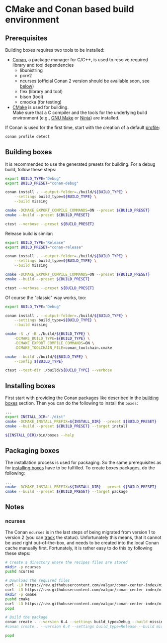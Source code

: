# CMake and Conan based build environment

## Prerequisites

Building boxes requires two tools to be installed:

- [Conan](https://conan.io), a package manager for C/C++, is used to resolve required library and tool dependencies
  - libunistring
  - pcre2
  - ncurses (official Conan 2 version should be available soon, see [below](#ncurses))
  - flex (library and tool)
  - bison (tool)
  - cmocka (for testing)
- [CMake](https://cmake.org) is used for building.  
  Make sure that a C compiler and the tools for the underlying build environment (e.g., [GNU
  Make](https://www.gnu.org/software/make/) or [Ninja](https://ninja-build.org)) are installed.

If Conan is used for the first time, start with the creation of a default
[profile](https://docs.conan.io/2.0/reference/config_files/profiles.html):

```sh
conan profile detect
```

## Building boxes

It is recommended to use the generated presets for building. For a debug build, follow these steps:

```sh
export BUILD_TYPE="Debug"
export BUILD_PRESET="conan-debug"

conan install . --output-folder=./build/${BUILD_TYPE} \
    --settings build_type=${BUILD_TYPE} \
    --build missing

cmake -DCMAKE_EXPORT_COMPILE_COMMANDS=ON --preset ${BUILD_PRESET}
cmake --build --preset ${BUILD_PRESET}

ctest --verbose --preset ${BUILD_PRESET}
```

Release build is similar:

```sh
export BUILD_TYPE="Release"
export BUILD_PRESET="conan-release"

conan install . --output-folder=./build/${BUILD_TYPE} \
    --settings build_type=${BUILD_TYPE} \
    --build missing

cmake -DCMAKE_EXPORT_COMPILE_COMMANDS=ON --preset ${BUILD_PRESET}
cmake --build --preset ${BUILD_PRESET}

ctest --verbose --preset ${BUILD_PRESET}
```

Of course the "classic" way works, too:

```sh
export BUILD_TYPE="Debug"

conan install . --output-folder=./build/${BUILD_TYPE} \
    --settings build_type=${BUILD_TYPE} \
    --build missing

cmake -S ./ -B ./build/${BUILD_TYPE} \
    -DCMAKE_BUILD_TYPE=${BUILD_TYPE} \
    -DCMAKE_EXPORT_COMPILE_COMMANDS=ON \
    -DCMAKE_TOOLCHAIN_FILE=conan_toolchain.cmake

cmake --build ./build/${BUILD_TYPE} \
    --config ${BUILD_TYPE}

ctest --test-dir ./build/${BUILD_TYPE} --verbose
```

## Installing boxes

First start with providing the Conan packages like described in the [building boxes](#building-boxes) section. Then you
can do the following to install the `boxes`:

```sh
...
export INSTALL_DIR="./dist"
cmake -DCMAKE_INSTALL_PREFIX=${INSTALL_DIR} --preset ${BUILD_PRESET}
cmake --build --preset ${BUILD_PRESET} --target install

${INSTALL_DIR}/bin/boxes --help
```

## Packaging boxes

The installation process is used for packaging. So the same prerequisites as for [installing boxes](#installing-boxes)
have to be fulfilled. To create boxes packages, do the following:

```sh
...
cmake -DCMAKE_INSTALL_PREFIX=${INSTALL_DIR} --preset ${BUILD_PRESET}
cmake --build --preset ${BUILD_PRESET} --target package
```

## Notes

### ncurses

The Conan `ncurses` is in the last steps of being migrated from version 1 to version 2 (you can
[track](https://github.com/conan-io/conan-center-index/pull/20355) the status). Unfortunately this means, that it cannot
be used right out-of-the-box, and needs to be created into the local Conan cache manually first. Fortunately, it is
rather easy to do this by following these steps:

```sh
# Create a directory where the recipes files are stored
mkdir -p ncurses
pushd ncurses

# Download the required files
curl -LO https://raw.githubusercontent.com/valgur/conan-center-index/migrate/ncurses/recipes/ncurses/all/conandata.yml
curl -LO https://raw.githubusercontent.com/valgur/conan-center-index/migrate/ncurses/recipes/ncurses/all/conanfile.py
mkdir -p cmake
pushd cmake
curl -LO https://raw.githubusercontent.com/valgur/conan-center-index/migrate/ncurses/recipes/ncurses/all/cmake/conan-official-ncurses-targets.cmake
popd

# Build the package
conan create . --version 6.4 --settings build_type=Debug --build missing
#conan create . --version 6.4 --settings build_type=Release --build missing

popd
```
